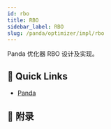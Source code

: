 ```yaml
---
id: rbo
title: RBO
sidebar_label: RBO
slug: /panda/optimizer/impl/rbo
---
```


Panda 优化器 RBO 设计及实现。

## 🚀 Quick Links
- [Panda](https://github.com/hetudb/panda)

## 🍎 附录

